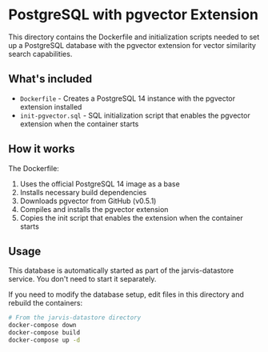 # PostgreSQL with pgvector Extension

This directory contains the Dockerfile and initialization scripts needed to set up a PostgreSQL database with the pgvector extension for vector similarity search capabilities.

## What's included

- `Dockerfile` - Creates a PostgreSQL 14 instance with the pgvector extension installed
- `init-pgvector.sql` - SQL initialization script that enables the pgvector extension when the container starts

## How it works

The Dockerfile:

1. Uses the official PostgreSQL 14 image as a base
2. Installs necessary build dependencies
3. Downloads pgvector from GitHub (v0.5.1)
4. Compiles and installs the pgvector extension
5. Copies the init script that enables the extension when the container starts

## Usage

This database is automatically started as part of the jarvis-datastore service. You don't need to start it separately.

If you need to modify the database setup, edit files in this directory and rebuild the containers:

```bash
# From the jarvis-datastore directory
docker-compose down
docker-compose build
docker-compose up -d
```
